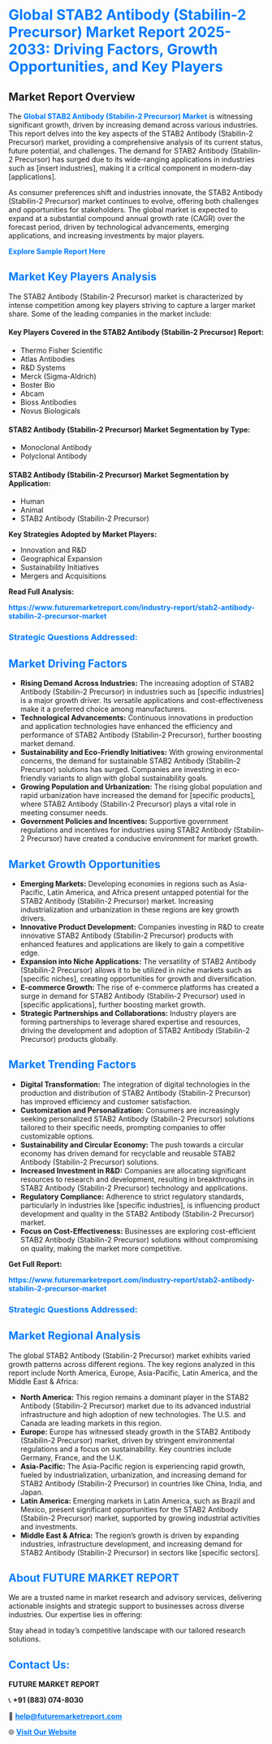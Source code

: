 <h1 style="color: #007BFF;">Global STAB2 Antibody (Stabilin-2 Precursor) Market Report 2025-2033: Driving Factors, Growth Opportunities, and Key Players</h1>

<section id="overview">
<h2>Market Report Overview</h2>
<p>The <a href="https://www.futuremarketreport.com/industry-report/stab2-antibody-stabilin-2-precursor-market" style="color: #007BFF; text-decoration: none;"><strong>Global STAB2 Antibody (Stabilin-2 Precursor) Market</strong></a> is witnessing significant growth, driven by increasing demand across various industries. This report delves into the key aspects of the STAB2 Antibody (Stabilin-2 Precursor) market, providing a comprehensive analysis of its current status, future potential, and challenges. The demand for STAB2 Antibody (Stabilin-2 Precursor) has surged due to its wide-ranging applications in industries such as [insert industries], making it a critical component in modern-day [applications].</p>
<p>As consumer preferences shift and industries innovate, the STAB2 Antibody (Stabilin-2 Precursor) market continues to evolve, offering both challenges and opportunities for stakeholders. The global market is expected to expand at a substantial compound annual growth rate (CAGR) over the forecast period, driven by technological advancements, emerging applications, and increasing investments by major players.</p>
</section>

<section id="overview">
<p><a href="https://www.futuremarketreport.com/request-sample/reportId=123264" style="color: #007BFF; text-decoration: none;"><strong>Explore Sample Report Here</strong></a></p>
</section>

<section id="key-players">
<h2 style="color: #007BFF;">Market Key Players Analysis</h2>
<p>The STAB2 Antibody (Stabilin-2 Precursor) market is characterized by intense competition among key players striving to capture a larger market share. Some of the leading companies in the market include:</p>
<h4>Key Players Covered in the STAB2 Antibody (Stabilin-2 Precursor) Report:</h4>
<ul><li>Thermo Fisher Scientific</li><li>Atlas Antibodies</li><li>R&amp;D Systems</li><li>Merck (Sigma-Aldrich)</li><li>Boster Bio</li><li>Abcam</li><li>Bioss Antibodies</li><li>Novus Biologicals</li></ul>
<h4>STAB2 Antibody (Stabilin-2 Precursor) Market Segmentation by Type:</h4>
<ul><li>Monoclonal Antibody</li><li>Polyclonal Antibody</li></ul>

<h4>STAB2 Antibody (Stabilin-2 Precursor) Market Segmentation by Application:</h4>
<ul><li>Human</li><li>Animal</li><li>STAB2 Antibody (Stabilin-2 Precursor)</li></ul>
<p><strong>Key Strategies Adopted by Market Players:</strong></p>
<ul>
<li>Innovation and R&D</li>
<li>Geographical Expansion</li>
<li>Sustainability Initiatives</li>
<li>Mergers and Acquisitions</li>
</ul>
</section>

<section>
<p><strong>Read Full Analysis: </strong></p><a href="https://www.futuremarketreport.com/industry-report/stab2-antibody-stabilin-2-precursor-market" style="color: #007BFF; text-decoration: none;"><strong>https://www.futuremarketreport.com/industry-report/stab2-antibody-stabilin-2-precursor-market</strong></a>
<h3 style="color: #007BFF;">Strategic Questions Addressed:</h3>
</section>

<section id="driving-factors">
<h2 style="color: #007BFF;">Market Driving Factors</h2>
<ul>
<li><strong>Rising Demand Across Industries:</strong> The increasing adoption of STAB2 Antibody (Stabilin-2 Precursor) in industries such as [specific industries] is a major growth driver. Its versatile applications and cost-effectiveness make it a preferred choice among manufacturers.</li>
<li><strong>Technological Advancements:</strong> Continuous innovations in production and application technologies have enhanced the efficiency and performance of STAB2 Antibody (Stabilin-2 Precursor), further boosting market demand.</li>
<li><strong>Sustainability and Eco-Friendly Initiatives:</strong> With growing environmental concerns, the demand for sustainable STAB2 Antibody (Stabilin-2 Precursor) solutions has surged. Companies are investing in eco-friendly variants to align with global sustainability goals.</li>
<li><strong>Growing Population and Urbanization:</strong> The rising global population and rapid urbanization have increased the demand for [specific products], where STAB2 Antibody (Stabilin-2 Precursor) plays a vital role in meeting consumer needs.</li>
<li><strong>Government Policies and Incentives:</strong> Supportive government regulations and incentives for industries using STAB2 Antibody (Stabilin-2 Precursor) have created a conducive environment for market growth.</li>
</ul>
</section>

<section id="growth-opportunities">
<h2 style="color: #007BFF;">Market Growth Opportunities</h2>
<ul>
<li><strong>Emerging Markets:</strong> Developing economies in regions such as Asia-Pacific, Latin America, and Africa present untapped potential for the STAB2 Antibody (Stabilin-2 Precursor) market. Increasing industrialization and urbanization in these regions are key growth drivers.</li>
<li><strong>Innovative Product Development:</strong> Companies investing in R&D to create innovative STAB2 Antibody (Stabilin-2 Precursor) products with enhanced features and applications are likely to gain a competitive edge.</li>
<li><strong>Expansion into Niche Applications:</strong> The versatility of STAB2 Antibody (Stabilin-2 Precursor) allows it to be utilized in niche markets such as [specific niches], creating opportunities for growth and diversification.</li>
<li><strong>E-commerce Growth:</strong> The rise of e-commerce platforms has created a surge in demand for STAB2 Antibody (Stabilin-2 Precursor) used in [specific applications], further boosting market growth.</li>
<li><strong>Strategic Partnerships and Collaborations:</strong> Industry players are forming partnerships to leverage shared expertise and resources, driving the development and adoption of STAB2 Antibody (Stabilin-2 Precursor) products globally.</li>
</ul>
</section>

<section id="trending-factors">
<h2 style="color: #007BFF;">Market Trending Factors</h2>
<ul>
<li><strong>Digital Transformation:</strong> The integration of digital technologies in the production and distribution of STAB2 Antibody (Stabilin-2 Precursor) has improved efficiency and customer satisfaction.</li>
<li><strong>Customization and Personalization:</strong> Consumers are increasingly seeking personalized STAB2 Antibody (Stabilin-2 Precursor) solutions tailored to their specific needs, prompting companies to offer customizable options.</li>
<li><strong>Sustainability and Circular Economy:</strong> The push towards a circular economy has driven demand for recyclable and reusable STAB2 Antibody (Stabilin-2 Precursor) solutions.</li>
<li><strong>Increased Investment in R&D:</strong> Companies are allocating significant resources to research and development, resulting in breakthroughs in STAB2 Antibody (Stabilin-2 Precursor) technology and applications.</li>
<li><strong>Regulatory Compliance:</strong> Adherence to strict regulatory standards, particularly in industries like [specific industries], is influencing product development and quality in the STAB2 Antibody (Stabilin-2 Precursor) market.</li>
<li><strong>Focus on Cost-Effectiveness:</strong> Businesses are exploring cost-efficient STAB2 Antibody (Stabilin-2 Precursor) solutions without compromising on quality, making the market more competitive.</li>
</ul>
</section>

<section>
<p><strong>Get Full Report: </strong></p><a href="https://www.futuremarketreport.com/industry-report/stab2-antibody-stabilin-2-precursor-market" style="color: #007BFF; text-decoration: none;"><strong>https://www.futuremarketreport.com/industry-report/stab2-antibody-stabilin-2-precursor-market</strong></a>
<h3 style="color: #007BFF;">Strategic Questions Addressed:</h3>
</section>


<section id="regional-analysis">
<h2 style="color: #007BFF;">Market Regional Analysis</h2>
<p>The global STAB2 Antibody (Stabilin-2 Precursor) market exhibits varied growth patterns across different regions. The key regions analyzed in this report include North America, Europe, Asia-Pacific, Latin America, and the Middle East & Africa:</p>
<ul>
<li><strong>North America:</strong> This region remains a dominant player in the STAB2 Antibody (Stabilin-2 Precursor) market due to its advanced industrial infrastructure and high adoption of new technologies. The U.S. and Canada are leading markets in this region.</li>
<li><strong>Europe:</strong> Europe has witnessed steady growth in the STAB2 Antibody (Stabilin-2 Precursor) market, driven by stringent environmental regulations and a focus on sustainability. Key countries include Germany, France, and the U.K.</li>
<li><strong>Asia-Pacific:</strong> The Asia-Pacific region is experiencing rapid growth, fueled by industrialization, urbanization, and increasing demand for STAB2 Antibody (Stabilin-2 Precursor) in countries like China, India, and Japan.</li>
<li><strong>Latin America:</strong> Emerging markets in Latin America, such as Brazil and Mexico, present significant opportunities for the STAB2 Antibody (Stabilin-2 Precursor) market, supported by growing industrial activities and investments.</li>
<li><strong>Middle East & Africa:</strong> The region’s growth is driven by expanding industries, infrastructure development, and increasing demand for STAB2 Antibody (Stabilin-2 Precursor) in sectors like [specific sectors].</li>
</ul>
</section>

<footer>
<h2 style="color: #007BFF;">About FUTURE MARKET REPORT</h2>
<p>We are a trusted name in market research and advisory services, delivering actionable insights and strategic support to businesses across diverse industries. Our expertise lies in offering:</p>

<p>Stay ahead in today’s competitive landscape with our tailored research solutions.</p>

<h2 style="color: #007BFF;">Contact Us:</h2>
<p><strong>FUTURE MARKET REPORT</strong></p>
<p>📞 <strong>+91 (883) 074-8030</strong></p>
<p>📧 <strong><a href="mailto:help@futuremarketreport.com" style="color: #007BFF;">help@futuremarketreport.com</a></strong></p>
<p>🌐 <strong><a href="https://www.futuremarketreport.com/" style="color: #007BFF;">Visit Our Website</a></strong></p>
</footer>